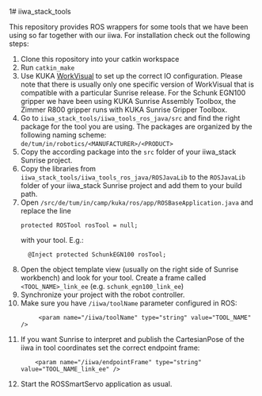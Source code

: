 1# iiwa_stack_tools

This repository provides ROS wrappers for some tools that we have been using so far together with our iiwa.
For installation check out the following steps:

1.  Clone this ropository into your catkin workspace
2.  Run `catkin_make`
3.  Use KUKA [WorkVisual](https://www.kuka.com/de-de/produkte-leistungen/robotersysteme/software/systemsoftware/kuka_systemsoftware/kuka_work-visual) to set up the correct IO configuration.
    Please note that there is usually only one specific version of WorkVisual that is compatible with a particular Sunrise release.
    For the Schunk EGN100 gripper we have been using KUKA Sunrise Assembly Toolbox, the Zimmer R800 gripper runs with KUKA Sunrise Gripper Toolbox.
4.  Go to `iiwa_stack_tools/iiwa_tools_ros_java/src` and find the right package for the tool you are using.
    The packages are organized by the following naming scheme: `de/tum/in/robotics/<MANUFACTURER>/<PRODUCT>`
5.  Copy the according package into the `src` folder of your iiwa_stack Sunrise project.
6.  Copy the libraries from `iiwa_stack_tools/iiwa_tools_ros_java/ROSJavaLib` to the `ROSJavaLib` folder of your iiwa_stack Sunrise project and add them to your build path.
7.  Open `/src/de/tum/in/camp/kuka/ros/app/ROSBaseApplication.java` and replace the line
    ```
    protected ROSTool rosTool = null;
    ```
    with your tool. E.g.:
    ```
	  @Inject protected SchunkEGN100 rosTool;
    ```
8.  Open the object template view (usually on the right side of Sunrise workbench) and look for your tool. Create a frame called `<TOOL_NAME>_link_ee` (e.g. `schunk_egn100_link_ee`)
9.  Synchronize your project with the robot controller.
10. Make sure you have `/iiwa/toolName` parameter configured in ROS:
    ```
         <param name="/iiwa/toolName" type="string" value="TOOL_NAME" />
    ```
11. If you want Sunrise to interpret and publish the CartesianPose of the iiwa in tool coordinates set the correct endpoint frame:
    ```
        <param name="/iiwa/endpointFrame" type="string" value="TOOL_NAME_link_ee" />
    ```
12. Start the ROSSmartServo application as usual.
